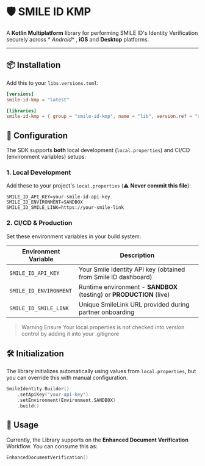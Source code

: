 # 🛡️ SMILE ID KMP

A **Kotlin Multiplatform** library for performing SMILE ID's Identity Verification securely across *
*Android** , **iOS** and **Desktop** platforms.

---

## 📦 Installation

Add this to your `libs.versions.toml`:

```toml
[versions]
smile-id-kmp = "latest"

[libraries]
smile-id-kmp = { group = "smile-id-kmp", name = "lib", version.ref = "smile-id-kmp" }
```

## 🔧 Configuration

The SDK supports **both** local development (`local.properties`) and CI/CD (environment variables)
setups:

### 1. Local Development

Add these to your project's `local.properties` (⚠️ **Never commit this file**):

```properties
SMILE_ID_API_KEY=your-smile-id-api-key
SMILE_ID_ENVIRONMENT=SANDBOX
SMILE_ID_SMILE_LINK=https://your-smile-link
```

### 2. CI/CD & Production

Set these environment variables in your build system:

| Environment Variable   | Description                                                          |
|------------------------|----------------------------------------------------------------------|
| `SMILE_ID_API_KEY`     | Your Smile Identity API key (obtained from Smile ID dashboard)       |
| `SMILE_ID_ENVIRONMENT` | Runtime environment - **SANDBOX** (testing) or **PRODUCTION** (live) |
| `SMILE_ID_SMILE_LINK`  | Unique SmileLink URL provided during partner onboarding              |

> Warning
> Ensure Your local.properties is not checked into version control by adding it into your .gitignore

## 🛠️ Initialization

The library initializes automatically using values from `local.properties`, but you can override
this with manual configuration.

```kotlin
SmileIdentity.Builder()
    .setApiKey("your-api-key")
    .setEnvironment(Environment.SANDBOX)
    .build()
```

## 🚀 Usage

Currently, the Library supports on the **Enhanced Document Verification** Workflow. You can consume
this as:

```kotlin
EnhancedDocumentVerification()
```